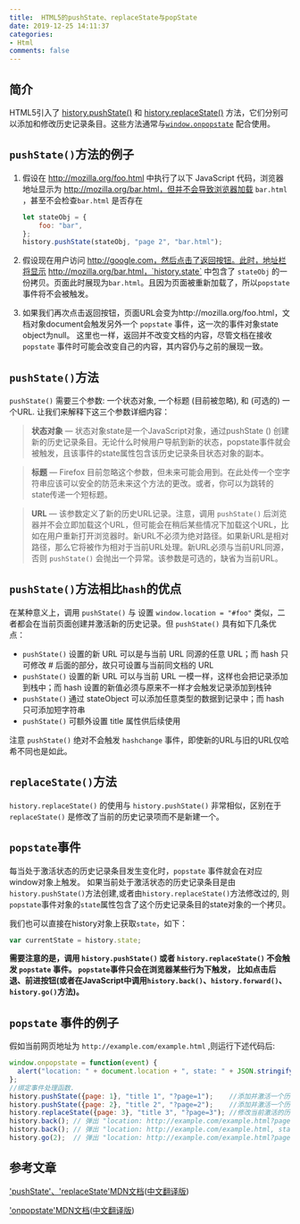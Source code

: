 ```yaml
---
title:  HTML5的pushState、replaceState与popState
date: 2019-12-25 14:11:37
categories:
- Html
comments: false
---
```




## 简介

HTML5引入了 [history.pushState()](https://developer.mozilla.org/en-US/docs/Web/API/History/pushState) 和 [history.replaceState()](https://developer.mozilla.org/en-US/docs/Web/API/History_API#The_replaceState()_method) 方法，它们分别可以添加和修改历史记录条目。这些方法通常与[`window.onpopstate`](https://developer.mozilla.org/zh-CN/docs/Web/API/Window/onpopstate) 配合使用。

<!-- more -->

## `pushState()`方法的例子

1. 假设在 http://mozilla.org/foo.html 中执行了以下 JavaScript 代码，浏览器地址显示为 http://mozilla.org/bar.html，但并不会导致浏览器加载 `bar.html` ，甚至不会检查`bar.html` 是否存在

   ```js
   let stateObj = {
       foo: "bar",
   };
   history.pushState(stateObj, "page 2", "bar.html");
   ```
   
2. 假设现在用户访问 http://google.com，然后点击了返回按钮。此时，地址栏将显示 http://mozilla.org/bar.html，`history.state` 中包含了 `stateObj` 的一份拷贝。页面此时展现为`bar.html`。且因为页面被重新加载了，所以`popstate`事件将不会被触发。

3. 如果我们再次点击返回按钮，页面URL会变为http://mozilla.org/foo.html，文档对象document会触发另外一个 `popstate` 事件，这一次的事件对象state object为null。 这里也一样，返回并不改变文档的内容，尽管文档在接收 `popstate` 事件时可能会改变自己的内容，其内容仍与之前的展现一致。



## `pushState()`方法

`pushState()` 需要三个参数: 一个状态对象, 一个标题 (目前被忽略), 和 (可选的) 一个URL. 让我们来解释下这三个参数详细内容：

> **状态对象** — 状态对象state是一个JavaScript对象，通过pushState () 创建新的历史记录条目。无论什么时候用户导航到新的状态，popstate事件就会被触发，且该事件的state属性包含该历史记录条目状态对象的副本。

> **标题** — Firefox 目前忽略这个参数，但未来可能会用到。在此处传一个空字符串应该可以安全的防范未来这个方法的更改。或者，你可以为跳转的state传递一个短标题。

> **URL** — 该参数定义了新的历史URL记录。注意，调用 `pushState()` 后浏览器并不会立即加载这个URL，但可能会在稍后某些情况下加载这个URL，比如在用户重新打开浏览器时。新URL不必须为绝对路径。如果新URL是相对路径，那么它将被作为相对于当前URL处理。新URL必须与当前URL同源，否则 `pushState()` 会抛出一个异常。该参数是可选的，缺省为当前URL。



## `pushState()`方法相比`hash`的优点 

在某种意义上，调用 `pushState()` 与 设置 `window.location = "#foo"` 类似，二者都会在当前页面创建并激活新的历史记录。但 `pushState()` 具有如下几条优点：

-  `pushState()` 设置的新 URL 可以是与当前 URL 同源的任意 URL；而 hash 只可修改 # 后面的部分，故只可设置与当前同文档的 URL
-  `pushState()` 设置的新 URL 可以与当前 URL 一模一样，这样也会把记录添加到栈中；而 hash 设置的新值必须与原来不一样才会触发记录添加到栈钟
-  `pushState()` 通过 stateObject 可以添加任意类型的数据到记录中；而 hash 只可添加短字符串
-  `pushState()` 可额外设置 title 属性供后续使用

注意 `pushState()` 绝对不会触发 `hashchange` 事件，即使新的URL与旧的URL仅哈希不同也是如此。



## `replaceState()`方法

`history.replaceState()` 的使用与 `history.pushState()` 非常相似，区别在于 `replaceState()` 是修改了当前的历史记录项而不是新建一个。



## `popstate`事件

每当处于激活状态的历史记录条目发生变化时，`popstate` 事件就会在对应window对象上触发。 如果当前处于激活状态的历史记录条目是由`history.pushState()`方法创建,或者由`history.replaceState()`方法修改过的, 则`popstate`事件对象的`state`属性包含了这个历史记录条目的state对象的一个拷贝。

我们也可以直接在history对象上获取`state`，如下：

```js
var currentState = history.state;
```

**需要注意的是，调用 `history.pushState()` 或者 `history.replaceState()` 不会触发 `popstate` 事件。 `popstate`事件只会在浏览器某些行为下触发， 比如点击后退、前进按钮(或者在JavaScript中调用`history.back()`、`history.forward()`、`history.go()`方法)。**



## `popstate` 事件的例子

假如当前网页地址为 `http://example.com/example.html` ,则运行下述代码后:

```js
window.onpopstate = function(event) {
  alert("location: " + document.location + ", state: " + JSON.stringify(event.state));
};
//绑定事件处理函数. 
history.pushState({page: 1}, "title 1", "?page=1");    //添加并激活一个历史记录条目 http://example.com/example.html?page=1,条目索引为1
history.pushState({page: 2}, "title 2", "?page=2");    //添加并激活一个历史记录条目 http://example.com/example.html?page=2,条目索引为2
history.replaceState({page: 3}, "title 3", "?page=3"); //修改当前激活的历史记录条目 http://ex..?page=2 变为 http://ex..?page=3,条目索引为3
history.back(); // 弹出 "location: http://example.com/example.html?page=1, state: {"page":1}"
history.back(); // 弹出 "location: http://example.com/example.html, state: null
history.go(2);  // 弹出 "location: http://example.com/example.html?page=3, state: {"page":3}
```



## 参考文章

['pushState'、'replaceState'MDN文档](https://developer.mozilla.org/en-US/docs/Web/API/History_API)([中文翻译版](https://developer.mozilla.org/zh-CN/docs/Web/API/History_API))

['onpopstate'MDN文档](https://developer.mozilla.org/en-US/docs/Web/API/WindowEventHandlers/onpopstate)([中文翻译版](https://developer.mozilla.org/zh-CN/docs/Web/API/Window/onpopstate))